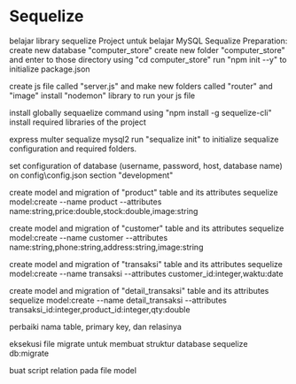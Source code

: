 # Sequelize
belajar library sequelize
Project untuk belajar MySQL Sequalize Preparation: create new database "computer_store" create new folder "computer_store" and enter to those directory using "cd computer_store" run "npm init --y" to initialize package.json

create js file called "server.js" and make new folders called "router" and "image" install "nodemon" library to run your js file

install globally sequaelize command using "npm install -g sequelize-cli" 
install required libraries of the project

express
multer
sequalize
mysql2
run "sequalize init" to initialize sequalize configuration and required folders.

set configuration of database (username, password, host, database name) on config\config.json section "development"

create model and migration of "product" table and its attributes sequelize model:create --name product --attributes name:string,price:double,stock:double,image:string

create model and migration of "customer" table and its attributes sequelize model:create --name customer --attributes name:string,phone:string,address:string,image:string

create model and migration of "transaksi" table and its attributes sequelize model:create --name transaksi --attributes customer_id:integer,waktu:date

create model and migration of "detail_transaksi" table and its attributes sequelize model:create --name detail_transaksi --attributes transaksi_id:integer,product_id:integer,qty:double

perbaiki nama table, primary key, dan relasinya

eksekusi file migrate untuk membuat struktur database sequelize db:migrate

buat script relation pada file model
